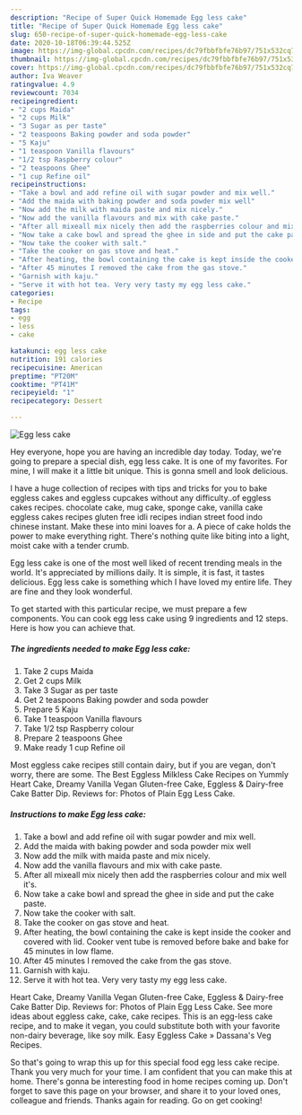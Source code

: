 ```yaml
---
description: "Recipe of Super Quick Homemade Egg less cake"
title: "Recipe of Super Quick Homemade Egg less cake"
slug: 650-recipe-of-super-quick-homemade-egg-less-cake
date: 2020-10-18T06:39:44.525Z
image: https://img-global.cpcdn.com/recipes/dc79fbbfbfe76b97/751x532cq70/egg-less-cake-recipe-main-photo.jpg
thumbnail: https://img-global.cpcdn.com/recipes/dc79fbbfbfe76b97/751x532cq70/egg-less-cake-recipe-main-photo.jpg
cover: https://img-global.cpcdn.com/recipes/dc79fbbfbfe76b97/751x532cq70/egg-less-cake-recipe-main-photo.jpg
author: Iva Weaver
ratingvalue: 4.9
reviewcount: 7034
recipeingredient:
- "2 cups Maida"
- "2 cups Milk"
- "3 Sugar as per taste"
- "2 teaspoons Baking powder and soda powder"
- "5 Kaju"
- "1 teaspoon Vanilla flavours"
- "1/2 tsp Raspberry colour"
- "2 teaspoons Ghee"
- "1 cup Refine oil"
recipeinstructions:
- "Take a bowl and add refine oil with sugar powder and mix well."
- "Add the maida with baking powder and soda powder mix well"
- "Now add the milk with maida paste and mix nicely."
- "Now add the vanilla flavours and mix with cake paste."
- "After all mixeall mix nicely then add the raspberries colour and mix well it&#39;s."
- "Now take a cake bowl and spread the ghee in side and put the cake paste."
- "Now take the cooker with salt."
- "Take the cooker on gas stove and heat."
- "After heating, the bowl containing the cake is kept inside the cooker and covered with lid. Cooker vent tube is removed before bake and bake for 45 minutes in low flame."
- "After 45 minutes I removed the cake from the gas stove."
- "Garnish with kaju."
- "Serve it with hot tea. Very very tasty my egg less cake."
categories:
- Recipe
tags:
- egg
- less
- cake

katakunci: egg less cake 
nutrition: 191 calories
recipecuisine: American
preptime: "PT20M"
cooktime: "PT41M"
recipeyield: "1"
recipecategory: Dessert

---
```



![Egg less cake](https://img-global.cpcdn.com/recipes/dc79fbbfbfe76b97/751x532cq70/egg-less-cake-recipe-main-photo.jpg)

Hey everyone, hope you are having an incredible day today. Today, we're going to prepare a special dish, egg less cake. It is one of my favorites. For mine, I will make it a little bit unique. This is gonna smell and look delicious.

I have a huge collection of recipes with tips and tricks for you to bake eggless cakes and eggless cupcakes without any difficulty..of eggless cakes recipes. chocolate cake, mug cake, sponge cake, vanilla cake eggless cakes recipes gluten free idli recipes indian street food indo chinese instant. Make these into mini loaves for a. A piece of cake holds the power to make everything right. There&#39;s nothing quite like biting into a light, moist cake with a tender crumb.

Egg less cake is one of the most well liked of recent trending meals in the world. It's appreciated by millions daily. It is simple, it is fast, it tastes delicious. Egg less cake is something which I have loved my entire life. They are fine and they look wonderful.


To get started with this particular recipe, we must prepare a few components. You can cook egg less cake using 9 ingredients and 12 steps. Here is how you can achieve that.

<!--inarticleads1-->

##### The ingredients needed to make Egg less cake:

1. Take 2 cups Maida
1. Get 2 cups Milk
1. Take 3 Sugar as per taste
1. Get 2 teaspoons Baking powder and soda powder
1. Prepare 5 Kaju
1. Take 1 teaspoon Vanilla flavours
1. Take 1/2 tsp Raspberry colour
1. Prepare 2 teaspoons Ghee
1. Make ready 1 cup Refine oil


Most eggless cake recipes still contain dairy, but if you are vegan, don&#39;t worry, there are some. The Best Eggless Milkless Cake Recipes on Yummly Heart Cake, Dreamy Vanilla Vegan Gluten-free Cake, Eggless &amp; Dairy-free Cake Batter Dip. Reviews for: Photos of Plain Egg Less Cake. 

<!--inarticleads2-->

##### Instructions to make Egg less cake:

1. Take a bowl and add refine oil with sugar powder and mix well.
1. Add the maida with baking powder and soda powder mix well
1. Now add the milk with maida paste and mix nicely.
1. Now add the vanilla flavours and mix with cake paste.
1. After all mixeall mix nicely then add the raspberries colour and mix well it&#39;s.
1. Now take a cake bowl and spread the ghee in side and put the cake paste.
1. Now take the cooker with salt.
1. Take the cooker on gas stove and heat.
1. After heating, the bowl containing the cake is kept inside the cooker and covered with lid. Cooker vent tube is removed before bake and bake for 45 minutes in low flame.
1. After 45 minutes I removed the cake from the gas stove.
1. Garnish with kaju.
1. Serve it with hot tea. Very very tasty my egg less cake.


Heart Cake, Dreamy Vanilla Vegan Gluten-free Cake, Eggless &amp; Dairy-free Cake Batter Dip. Reviews for: Photos of Plain Egg Less Cake. See more ideas about eggless cake, cake, cake recipes. This is an egg-less cake recipe, and to make it vegan, you could substitute both with your favorite non-dairy beverage, like soy milk. Easy Eggless Cake » Dassana&#39;s Veg Recipes. 

So that's going to wrap this up for this special food egg less cake recipe. Thank you very much for your time. I am confident that you can make this at home. There's gonna be interesting food in home recipes coming up. Don't forget to save this page on your browser, and share it to your loved ones, colleague and friends. Thanks again for reading. Go on get cooking!
